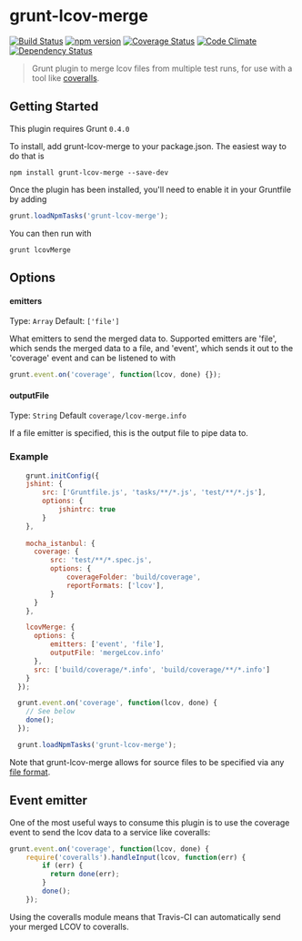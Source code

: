 # grunt-lcov-merge 
[![Build Status](https://travis-ci.org/jacob-meacham/grunt-lcov-merge.svg?branch=develop)](https://travis-ci.org/jacob-meacham/grunt-lcov-merge)
[![npm version](https://badge.fury.io/js/grunt-lcov-merge.svg)](http://badge.fury.io/js/grunt-lcov-merge)
[![Coverage Status](https://coveralls.io/repos/jacob-meacham/grunt-lcov-merge/badge.svg?branch=develop)](https://coveralls.io/r/jacob-meacham/grunt-lcov-merge?branch=develop)
[![Code Climate](https://codeclimate.com/github/jacob-meacham/grunt-lcov-merge/badges/gpa.svg)](https://codeclimate.com/github/jacob-meacham/grunt-lcov-merge)
[![Dependency Status](https://www.versioneye.com/user/projects/54cbfc3cde7924f81a0001e4/badge.svg?style=flat)](https://www.versioneye.com/user/projects/54cbfc3cde7924f81a0001e4)

> Grunt plugin to merge lcov files from multiple test runs, for use with a tool like [coveralls](coveralls.io).

## Getting Started
This plugin requires Grunt `0.4.0`

To install, add grunt-lcov-merge to your package.json. The easiest way to do that is

```shell
npm install grunt-lcov-merge --save-dev
```

Once the plugin has been installed, you'll need to enable it in your Gruntfile by adding

```js
grunt.loadNpmTasks('grunt-lcov-merge');
```

You can then run with
```shell
grunt lcovMerge
```

## Options
#### emitters
Type: `Array`
Default: `['file']`

What emitters to send the merged data to. Supported emitters are 'file', which sends the merged data to a file, and 'event', which sends it out to the 'coverage' event and can be listened to with 

```js
grunt.event.on('coverage', function(lcov, done) {});
```

#### outputFile
Type: `String`
Default `coverage/lcov-merge.info`

If a file emitter is specified, this is the output file to pipe data to.

### Example
```js
    grunt.initConfig({
    jshint: {
        src: ['Gruntfile.js', 'tasks/**/*.js', 'test/**/*.js'],
        options: {
            jshintrc: true
        }
    },
    
    mocha_istanbul: {
      coverage: {
          src: 'test/**/*.spec.js',
          options: {
              coverageFolder: 'build/coverage',
              reportFormats: ['lcov'],
          }
      }
    },

    lcovMerge: {
      options: {
          emitters: ['event', 'file'],
          outputFile: 'mergeLcov.info'
      },
      src: ['build/coverage/*.info', 'build/coverage/**/*.info']
    }
  });

  grunt.event.on('coverage', function(lcov, done) {
    // See below
    done();
  });

  grunt.loadNpmTasks('grunt-lcov-merge');
```

Note that grunt-lcov-merge allows for source files to be specified via any [file format](http://gruntjs.com/configuring-tasks#files).

## Event emitter
One of the most useful ways to consume this plugin is to use the coverage event to send the lcov data to a service like coveralls:

```js
grunt.event.on('coverage', function(lcov, done) {
    require('coveralls').handleInput(lcov, function(err) {
        if (err) {
          return done(err);
        }
        done();
    });
```

Using the coveralls module means that Travis-CI can automatically send your merged LCOV to coveralls.